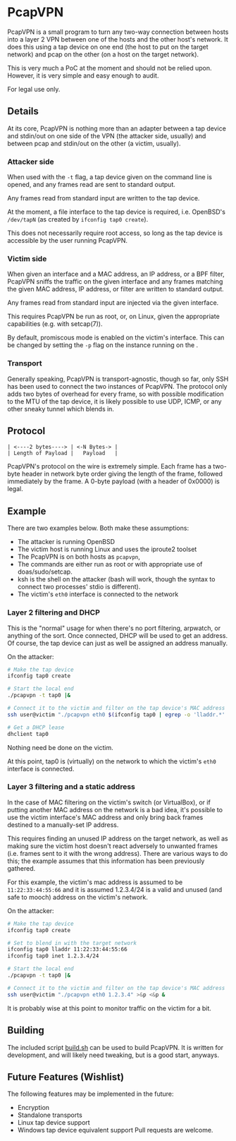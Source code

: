 PcapVPN
=======

PcapVPN is a small program to turn any two-way connection between hosts into
a layer 2 VPN between one of the hosts and the other host's network.  It does
this using a tap device on one end (the host to put on the target network) and
pcap on the other (on a host on the target network).

This is very much a PoC at the moment and should not be relied upon.  However,
it is very simple and easy enough to audit.

For legal use only.


Details
-------
At its core, PcapVPN is nothing more than an adapter between a tap device and
stdin/out on one side of the VPN (the attacker side, usually) and between pcap
and stdin/out on the other (a victim, usually).

### Attacker side
When used with the `-t` flag, a tap device given on the command line is opened,
and any frames read are sent to standard output.

Any frames read from standard input are written to the tap device.

At the moment, a file interface to the tap device is required, i.e. OpenBSD's
`/dev/tapN` (as created by `ifconfig tap0 create`).

This does not necessarily require root access, so long as the tap device is
accessible by the user running PcapVPN.

### Victim side
When given an interface and a MAC address, an IP address, or a BPF filter,
PcapVPN sniffs the traffic on the given interface and any frames matching the
given MAC address, IP address, or filter are written to standard output.

Any frames read from standard input are injected via the given interface.

This requires PcapVPN be run as root, or, on Linux, given the appropriate
capabilities (e.g. with setcap(7)).

By default, promiscous mode is enabled on the victim's interface.  This can
be changed by setting the `-p` flag on the instance running on the .

### Transport
Generally speaking, PcapVPN is transport-agnostic, though so far, only SSH
has been used to connect the two instances of PcapVPN.  The protocol only adds
two bytes of overhead for every frame, so with possible modification to the MTU
of the tap device, it is likely possible to use UDP, ICMP, or any other sneaky
tunnel which blends in.


Protocol
--------
```
| <----2 bytes----> | <-N Bytes-> |
| Length of Payload |   Payload   |
```
PcapVPN's protocol on the wire is extremely simple.  Each frame has a two-byte
header in network byte order giving the length of the frame, followed
immediately by the frame.  A 0-byte payload (with a header of 0x0000) is legal.

Example
-------
There are two examples below.  Both make these assumptions:
- The attacker is running OpenBSD
- The victim host is running Linux and uses the iproute2 toolset
- The PcapVPN is on both hosts as `pcapvpn`,
- The commands are either run as root or with appropriate use of
doas/sudo/setcap.
- ksh is the shell on the attacker (bash will work, though the syntax to
connect two processes' stdio is different).
- The victim's `eth0` interface is connected to the network 

### Layer 2 filtering and DHCP
This is the "normal" usage for when there's no port filtering, arpwatch, or
anything of the sort.  Once connected, DHCP will be used to get an address.  Of
course, the tap device can just as well be assigned an address manually.

On the attacker:
```sh
# Make the tap device
ifconfig tap0 create

# Start the local end
./pcapvpn -t tap0 |&

# Connect it to the victim and filter on the tap device's MAC address
ssh user@victim "./pcapvpn eth0 $(ifconfig tap0 | egrep -o 'lladdr.*' | cut -f 2 -d ' ')" >&p <&p &

# Get a DHCP lease
dhclient tap0
```
Nothing need be done on the victim.

At this point, tap0 is (virtually) on the network to which the victim's `eth0`
interface is connected.

### Layer 3 filtering and a static address
In the case of MAC filtering on the victim's switch (or VirtualBox), or if
putting another MAC address on the network is a bad idea, it's possible to use
the victim interface's MAC address and only bring back frames destined to a
manually-set IP address.

This requires finding an unused IP address on the target network, as well as
making sure the victim host doesn't react adversely to unwanted frames (i.e.
frames sent to it with the wrong address).  There are various ways to do this;
the example assumes that this information has been previously gathered.

For this example, the victim's mac address is assumed to be `11:22:33:44:55:66`
and it is assumed 1.2.3.4/24 is a valid and unused (and safe to mooch) address
on the victim's network.

On the attacker:
```sh
# Make the tap device
ifconfig tap0 create

# Set to blend in with the target network
ifconfig tap0 lladdr 11:22:33:44:55:66
ifconfig tap0 inet 1.2.3.4/24

# Start the local end
./pcapvpn -t tap0 |&

# Connect it to the victim and filter on the tap device's MAC address
ssh user@victim "./pcapvpn eth0 1.2.3.4" >&p <&p &
```
It is probably wise at this point to monitor traffic on the victim for a bit.


Building
--------
The included script [build.sh](./build.sh) can be used to build PcapVPN.  It
is written for development, and will likely need tweaking, but is a good start,
anyways.


Future Features (Wishlist)
--------------------------
The following features may be implemented in the future:
- Encryption
- Standalone transports
- Linux tap device support
- Windows tap device equivalent support
Pull requests are welcome.
